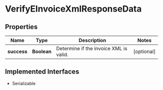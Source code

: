 

# VerifyEInvoiceXmlResponseData


## Properties

| Name | Type | Description | Notes |
|------------ | ------------- | ------------- | -------------|
|**success** | **Boolean** | Determine if the invoice XML is valid. |  [optional] |


## Implemented Interfaces

* Serializable


